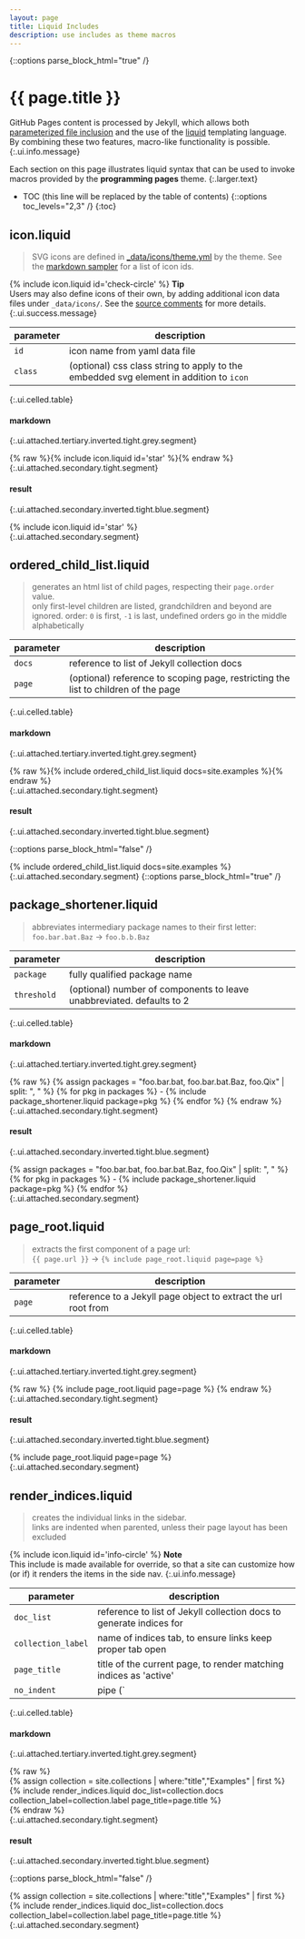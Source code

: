 ```yaml
---
layout: page
title: Liquid Includes
description: use includes as theme macros
---
```


{::options parse_block_html="true" /}

# {{ page.title }}

GitHub Pages content is processed by Jekyll, which allows both [parameterized file inclusion] and the use of the [liquid] templating language. By combining these two features, macro-like functionality is possible.
{:.ui.info.message}

Each section on this page illustrates liquid syntax that can be used to invoke macros provided by the **programming pages** theme.
{:.larger.text}


- TOC (this line will be replaced by the table of contents)
{::options toc_levels="2,3" /}
{:toc}


## icon.liquid

> SVG icons are defined in [_data/icons/theme.yml][svg-file] by the theme.  See the [markdown sampler] for a list of icon ids.

<span>{% include icon.liquid id='check-circle' %} <b>Tip</b></span><br> Users may also define icons of their own, by adding additional icon data files under `_data/icons/`. See the [source comments][svg-file] for more details.
{:.ui.success.message}

| parameter | description |
|-----------|-------------|
| `id`      | icon name from yaml data file |
| `class`   | (optional) css class string to apply to the embedded svg element in addition to `icon` |
{:.ui.celled.table}

#### markdown
{:.ui.attached.tertiary.inverted.tight.grey.segment}

<div>
    {% raw %}{% include icon.liquid id='star' %}{% endraw %}
</div>
{:.ui.attached.secondary.tight.segment}

<br>

#### result
{:.ui.attached.secondary.inverted.tight.blue.segment}

<div>
{% include icon.liquid id='star' %}
</div>
{:.ui.attached.secondary.segment}


## ordered\_child\_list.liquid

> generates an html list of child pages, respecting their `page.order` value. <br>
> only first-level children are listed, grandchildren and beyond are ignored.
> order: `0` is first, `-1` is last, undefined orders go in the middle alphabetically

| parameter | description |
|-----------|-------------|
| `docs` | reference to list of Jekyll collection docs |
| `page` | (optional) reference to scoping page, restricting the list to children of the page |
{:.ui.celled.table}

#### markdown
{:.ui.attached.tertiary.inverted.tight.grey.segment}

<div>
    {% raw %}{% include ordered_child_list.liquid docs=site.examples %}{% endraw %}
</div>
{:.ui.attached.secondary.tight.segment}

<br>

#### result
{:.ui.attached.secondary.inverted.tight.blue.segment}

{::options parse_block_html="false" /}
<div>
{% include ordered_child_list.liquid docs=site.examples %}
</div>
{:.ui.attached.secondary.segment}
{::options parse_block_html="true" /}


## package\_shortener.liquid

> abbreviates intermediary package names to their first letter: <br>
> `foo.bar.bat.Baz` &rarr; `foo.b.b.Baz`

| parameter   | description |
|-------------|-------------|
| `package`   | fully qualified package name |
| `threshold` | (optional) number of components to leave unabbreviated. defaults to 2 |
{:.ui.celled.table}

#### markdown
{:.ui.attached.tertiary.inverted.tight.grey.segment}

<div>
    {% raw %}
    {% assign packages = "foo.bar.bat, foo.bar.bat.Baz, foo.Qix" | split: ", " %}
    {% for pkg in packages %}
    - {% include package_shortener.liquid package=pkg %}
    {% endfor %}
    {% endraw %}
</div>
{:.ui.attached.secondary.tight.segment}

<br>

#### result
{:.ui.attached.secondary.inverted.tight.blue.segment}

<div>
{% assign packages = "foo.bar.bat, foo.bar.bat.Baz, foo.Qix" | split: ", " %}
{% for pkg in packages %}
- {% include package_shortener.liquid package=pkg %}
{% endfor %}
</div>
{:.ui.attached.secondary.segment}


## page\_root.liquid

> extracts the first component of a page url: <br>
> `{{ page.url }}` &rarr; `{% include page_root.liquid page=page %}`

| parameter | description |
|-----------|-------------|
| `page` | reference to a Jekyll page object to extract the url root from |
{:.ui.celled.table}

#### markdown
{:.ui.attached.tertiary.inverted.tight.grey.segment}

<div>
    {% raw %}
    {% include page_root.liquid page=page %}
    {% endraw %}
</div>
{:.ui.attached.secondary.tight.segment}

<br>

#### result
{:.ui.attached.secondary.inverted.tight.blue.segment}

<div>
{% include page_root.liquid page=page %}
</div>
{:.ui.attached.secondary.segment}


## render\_indices.liquid

> creates the individual links in the sidebar. <br>
> links are indented when parented, unless their page layout has been excluded

<span>{% include icon.liquid id='info-circle' %} <b>Note</b></span><br> This include is made available for override, so that a site can customize how (or if) it renders the items in the side nav.
{:.ui.info.message}

| parameter | description |
|-----------|-------------|
| `doc_list`         | reference to list of Jekyll collection docs to generate indices for |
| `collection_label` | name of indices tab, to ensure links keep proper tab open |
| `page_title`       | title of the current page, to render matching indices as 'active' |
| `no_indent`        | pipe (`|`) delimited list of layouts that should not be indented |
{:.ui.celled.table}

#### markdown
{:.ui.attached.tertiary.inverted.tight.grey.segment}

<div>
    {% raw %}
    <div class="ui link list">
    {% assign collection = site.collections | where:"title","Examples" | first %}
    {% include render_indices.liquid doc_list=collection.docs collection_label=collection.label page_title=page.title %}
    </div>
    {% endraw %}
</div>
{:.ui.attached.secondary.tight.segment}

<br>

#### result
{:.ui.attached.secondary.inverted.tight.blue.segment}

{::options parse_block_html="false" /}

<div>
<div class="ui link list">
{% assign collection = site.collections | where:"title","Examples" | first %}
{% include render_indices.liquid doc_list=collection.docs collection_label=collection.label page_title=page.title %}
</div>
</div>
{:.ui.attached.secondary.segment}



[liquid]: https://shopify.github.io/liquid/ "Safe, customer-facing template language for flexible web apps"
[markdown sampler]: http://localhost:4000/examples/sampler/#icons "icons provided by the programming pages theme"
[parameterized file inclusion]: https://jekyllrb.com/docs/includes/#passing-parameters-to-includes "jekyll: passing parameters to includes"
[svg-file]: https://github.com/pixeldroid/programming-pages/blob/master/_data/icons/theme.yml "source file for SVG icons provided by default"
